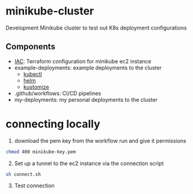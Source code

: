 # minikube-cluster
Development Minikube cluster to test out K8s deployment configurations

## Components
- [IAC](IAC/README.md): Terraform configuration for minikube ec2 instance
- example-deployments: example deployments to the cluster 
    - [kubectl](example-deployments/kubectl/README.md)
    - [helm](example-deployments/helm/README.md)
    - [kustomize](example-deployments/kustomize/README.md)
- .github/workflows: CI/CD pipelines
- my-deployments: my personal deployments to the cluster


# connecting locally
1. download the pem key from the workflow run and give it permissions
```bash
chmod 400 minikube-key.pem
```

2. Set up a tunnel to the ec2 instance via the connection script
```bash
sh connect.sh
```

3. Test connection
```bash

```